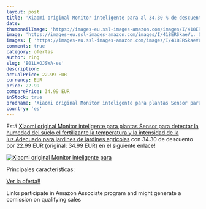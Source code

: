 ```yaml
---
layout: post
title: 'Xiaomi original Monitor inteligente para al 34.30 % de descuento'
date: 
thumbnailImage: 'https://images-eu.ssl-images-amazon.com/images/I/418ERSkaeVL._SL200_.jpg'
image: 'https://images-eu.ssl-images-amazon.com/images/I/418ERSkaeVL._SL200_.jpg'
images: [ 'https://images-eu.ssl-images-amazon.com/images/I/418ERSkaeVL._SL200_.jpg' ]
comments: true
category: ofertas
author: ring
slug: 'B01LXOJSWA-es'
description:
actualPrice: 22.99 EUR
currency: EUR
price: 22.99
comparePrice: 34.99 EUR
inStock: true
prodname: 'Xiaomi original Monitor inteligente para plantas Sensor para detectar la humedad del suelo  el fertilizante  la temperatura y la intensidad de la luz.Adecuado para jardines de jardines agrícolas'
country: 'es'
---
```


Está [Xiaomi original Monitor inteligente para plantas Sensor para detectar la humedad del suelo  el fertilizante  la temperatura y la intensidad de la luz.Adecuado para jardines de jardines agrícolas](https://www.amazon.es/dp/B01LXOJSWA/?tag=tolees-21) con 34.30 de descuento por 22.99 EUR (original: 34.99 EUR) en el siguiente enlace!

[![Xiaomi original Monitor inteligente para](https://images-eu.ssl-images-amazon.com/images/I/418ERSkaeVL._SL200_.jpg)](https://www.amazon.es/dp/B01LXOJSWA/?tag=tolees-21)

Principales características:


[Ver la oferta!!](https://www.amazon.es/dp/B01LXOJSWA/?tag=tolees-21)

Links participate in Amazon Associate program and might generate a comission on qualifying sales


